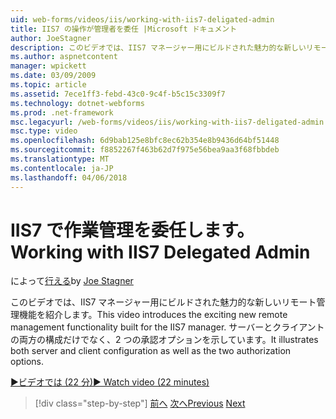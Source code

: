 ```yaml
---
uid: web-forms/videos/iis/working-with-iis7-deligated-admin
title: IIS7 の操作が管理者を委任 |Microsoft ドキュメント
author: JoeStagner
description: このビデオでは、IIS7 マネージャー用にビルドされた魅力的な新しいリモート管理機能を紹介します。 示されているサーバーとクライアントの構成の両方として開始しています.
ms.author: aspnetcontent
manager: wpickett
ms.date: 03/09/2009
ms.topic: article
ms.assetid: 7ece1ff3-febd-43c0-9c4f-b5c15c3309f7
ms.technology: dotnet-webforms
ms.prod: .net-framework
msc.legacyurl: /web-forms/videos/iis/working-with-iis7-deligated-admin
msc.type: video
ms.openlocfilehash: 6d9bab125e8bfc8ec62b354e8b9436d64bf51448
ms.sourcegitcommit: f8852267f463b62d7f975e56bea9aa3f68fbbdeb
ms.translationtype: MT
ms.contentlocale: ja-JP
ms.lasthandoff: 04/06/2018
---
```

<a name="working-with-iis7-delegated-admin"></a><span data-ttu-id="1c7a7-104">IIS7 で作業管理を委任します。</span><span class="sxs-lookup"><span data-stu-id="1c7a7-104">Working with IIS7 Delegated Admin</span></span>
====================
<span data-ttu-id="1c7a7-105">によって[行える](https://github.com/JoeStagner)</span><span class="sxs-lookup"><span data-stu-id="1c7a7-105">by [Joe Stagner](https://github.com/JoeStagner)</span></span>

<span data-ttu-id="1c7a7-106">このビデオでは、IIS7 マネージャー用にビルドされた魅力的な新しいリモート管理機能を紹介します。</span><span class="sxs-lookup"><span data-stu-id="1c7a7-106">This video introduces the exciting new remote management functionality built for the IIS7 manager.</span></span> <span data-ttu-id="1c7a7-107">サーバーとクライアントの両方の構成だけでなく、2 つの承認オプションを示しています。</span><span class="sxs-lookup"><span data-stu-id="1c7a7-107">It illustrates both server and client configuration as well as the two authorization options.</span></span>

[<span data-ttu-id="1c7a7-108">&#9654;ビデオでは (22 分)</span><span class="sxs-lookup"><span data-stu-id="1c7a7-108">&#9654; Watch video (22 minutes)</span></span>](https://channel9.msdn.com/Blogs/ASP-NET-Site-Videos/working-with-iis7-deligated-admin)

> [!div class="step-by-step"]
> <span data-ttu-id="1c7a7-109">[前へ](developing-and-deploying-in-a-shared-hosting.md)
> [次へ](feature-specific-delegated-management.md)</span><span class="sxs-lookup"><span data-stu-id="1c7a7-109">[Previous](developing-and-deploying-in-a-shared-hosting.md)
[Next](feature-specific-delegated-management.md)</span></span>
